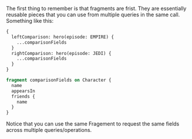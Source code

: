 The first thing to remember is that fragments are frist. They are essentially reusable pieces that you can use from multiple queries in the same call. Something like this:

```graphql
{
  leftComparison: hero(episode: EMPIRE) {
    ...comparisonFields
  }
  rightComparison: hero(episode: JEDI) {
    ...comparisonFields
  }
}

fragment comparisonFields on Character {
  name
  appearsIn
  friends {
    name
  }
}
```

Notice that you can use the same Fragement to request the same fields across multiple queries/operations. 